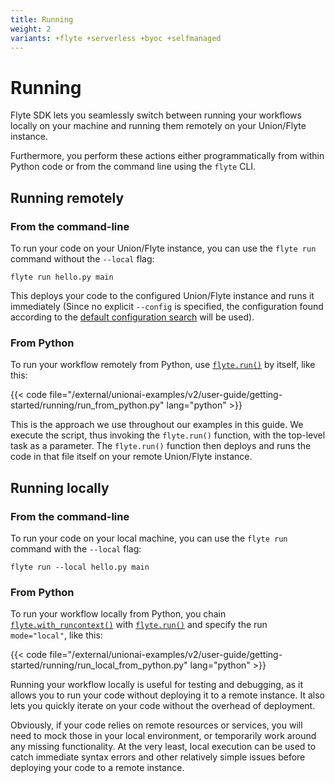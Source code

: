 ```yaml
---
title: Running
weight: 2
variants: +flyte +serverless +byoc +selfmanaged
---
```


# Running

Flyte SDK lets you seamlessly switch between running your workflows locally on your machine and running them remotely on your Union/Flyte instance.

Furthermore, you perform these actions either programmatically from within Python code or from the command line using the `flyte` CLI.

## Running remotely

### From the command-line

To run your code on your Union/Flyte instance, you can use the `flyte run` command without the `--local` flag:

```shell
flyte run hello.py main
```

This deploys your code to the configured Union/Flyte instance and runs it immediately (Since no explicit `--config` is specified, the configuration found according to the [default configuration search](./local-setup#use-the-configuration-file-implicitly) will be used).

### From Python

To run your workflow remotely from Python, use [`flyte.run()`](../../api-reference/flyte-sdk/packages/flyte#run) by itself, like this:

{{< code file="/external/unionai-examples/v2/user-guide/getting-started/running/run_from_python.py" lang="python" >}}

This is the approach we use throughout our examples in this guide.
We execute the script, thus invoking the `flyte.run()` function, with the top-level task as a parameter.
The `flyte.run()` function then deploys and runs the code in that file itself on your remote Union/Flyte instance.

## Running locally

### From the command-line

To run your code on your local machine, you can use the `flyte run` command with the `--local` flag:

```shell
flyte run --local hello.py main
```

### From Python

To run your workflow locally from Python, you chain [`flyte.with_runcontext()`](../../api-reference/flyte-sdk/packages/flyte#with_runcontext) with [`flyte.run()`](../../api-reference/flyte-sdk/packages/flyte#run) and specify the run `mode="local"`, like this:

{{< code file="/external/unionai-examples/v2/user-guide/getting-started/running/run_local_from_python.py" lang="python" >}}

Running your workflow locally is useful for testing and debugging, as it allows you to run your code without deploying it to a remote instance.
It also lets you quickly iterate on your code without the overhead of deployment.

Obviously, if your code relies on remote resources or services, you will need to mock those in your local environment, or temporarily work around any missing functionality.
At the very least, local execution can be used to catch immediate syntax errors and other relatively simple issues before deploying your code to a remote instance.

<!--


Usages as intended in final design:

# Deploy a specific environment from a file
flyte deploy examples/hello.py my_env

# Deploy all environments in a file
flyte deploy examples/hello.py

# Deploy all environments in a directory
flyte deploy examples/

# Recursively deploy all environments in a directory and its subdirectories
flyte deploy --recursive examples/

# Other options
--project -p
--domain -d
--version
--dry-run,--dryrun
--copy-style [loaded_modules|all|none]
--ignore-load-errors
--help






TODO: Add back when properly available

## Deploying to your Union/Flyte instance without running

You can also deploy your workflow to your Union/Flyte instance without running it immediately
### Deploying from the command-line

To deploy your workflow to your Union/Flyte instance without running it immediately, use the [`flyte deploy`]() command:

```shell
flyte [TOP_LEVEL_OPTIONS] deploy [SUB_COMMAND_OPTIONS] [FILE] [TASK_ENV_VAR]
```

* `TOP_LEVEL_OPTIONS`: Options that apply to the `flyte` command as a whole, such as `--config`, `--endpoint`, etc. See the [Flyte CLI documentation](../../api-reference/flyte-cli#flyte) for more details.
* `SUB_COMMAND_OPTIONS`: Options that apply to the `deploy` sub-command. These are:
    * `--project | -p` `<string>`: The project to which this command applies.
    * `--domain | -d` `<string>`: The domain to which this command applies.
    * `--version | -v` `<string>`: The version of the deployment (optional).
    * `--dry-run`: Preview the deployment without actually deploying.
    * `--copy-style` `<option>`: The copy style to use when deploying the task. Options are `loaded_modules`, `inline`, or `none`.
* `FILE`: Path to the Python file containing the `TaskEnvironment` to deploy.
* `TASK_ENV_VAR`: The Python variable within the Python file to which the `TaskEnvironmewnt` object is assigned (often this is simply `env`).

For example:

```shell
flyte deploy --version "v1.0.0" hello.py env
```

### Deploying programmatically

You can also deploy your workflow programmatically using the [`flyte.deploy()`](../../api-reference/flyte-sdk/packages/flyte#deploy) function:

```python
import flyte

env = flyte.TaskEnvironment(name="my_env")

@env.task
def my_task() -> str:
    return "Hello from my_task"

if __name__ == "__main__":
    flyte.init_from_config()
    d = flyte.deploy(env)
    print(d.summary_repr())
```

You can also deploy with additional options:

```python
deployment = flyte.deploy(
    env,
    dryrun=True,
    version="v1.0.0",
    copy_style="loaded_modules"
)
```

### Running a deployed workflow from the UI

Once your workflow is deployed, you can run it from the Union/Flyte web interface.

The UI will provide you with a live view of your workflow execution, including logs, task status, and outputs.

You can also get the direct URL to a running workflow programmatically:

```python
run = flyte.run(main, name="Ada")
print(f"View in UI: {run.url}")
```

### Running a deployed workflow from the CLI

After deploying your workflow, you can run it using the same [`flyte run`](../../api-reference/flyte-cli#flyte-run) command:

```shell
flyte run hello.py main --name "Ada"
```

You can also follow the logs in real-time:

```shell
flyte run --follow hello.py main --name "Ada"
```

To check the status of your runs:

```shell
# List all runs
flyte get run

# Get details of a specific run
flyte get run "run-name"

# Get logs from a run
flyte get logs "run-name"
```

### Running a deployed workflow programmatically

There are several ways to run a deployed workflow programmatically:

#### Using flyte.run() with a deployed task

```python
import flyte

# Initialize your Flyte client
flyte.init_from_config("config.yaml")

# Run the deployed task
run = flyte.run(main, name="Ada")
print(f"Run URL: {run.url}")

# Wait for completion
run.wait()
print(f"Run completed with status: {run.phase}")
```

#### Using flyte.remote.Task.get() for reference tasks

For running tasks that are already deployed and versioned:

```python
import flyte.remote

# Get a deployed task by name and version
deployed_task = flyte.remote.Task.get("main", version="v1.0.0")

# Or get the latest version
deployed_task = flyte.remote.Task.get("main", auto_version="latest")

# Run the deployed task
result = flyte.run(deployed_task, name="Ada")
```

#### Using run context for more control

```python
run = flyte.with_runcontext(
    name="my-custom-run",
    project="my-project",
    domain="development",
    env={"MY_VAR": "value"},
    labels={"team": "data-science"}
).run(main, name="Ada")

```
-->
<!--
TODO: Check this code for accuracy, relevance
This was generated by an LLM doc writer




## Managing Remote Executions

Once your workflows are running, you can connect to and manage them remotely from anywhere. This includes monitoring active executions, accessing completed runs, and retrieving results.

### Accessing Existing Runs

#### Get Run by Name

```python
import flyte.remote

# Connect to a specific run
run = flyte.remote.Run.get("my-run-name")

print(f"Status: {run.phase}")
print(f"URL: {run.url}")

# Wait for completion if still running
if not run.done():
    run.wait()

print(f"Final status: {run.phase}")
```

#### List Recent Runs

```python
# List all recent runs
async for run in flyte.remote.Run.listall():
    print(f"Run: {run.name}, Status: {run.phase}")

# Filter by project/domain
async for run in flyte.remote.Run.listall(
    filters="project=my-project AND domain=production"
):
    print(f"Production run: {run.name}")
```

### Monitoring Running Executions

#### Real-time Log Streaming

```python
# Connect to running execution
run = flyte.remote.Run.get("training-run-12345")

# Stream logs in real-time
run.show_logs(follow=True)

# Get specific log lines
logs = run.show_logs(max_lines=100, show_ts=True)
print(logs)
```

#### Watching Execution Progress

```python
# Monitor execution status changes
async for details in run.watch():
    print(f"Status: {details.phase}")
    if details.has_logs():
        recent_logs = details.logs()[-10:]  # Last 10 lines
        print(f"Recent logs: {recent_logs}")

    if details.done():
        break
```

#### Getting Execution Details

```python
# Get comprehensive run information
run = flyte.remote.Run.get("my-run")

print(f"Created: {run.created_at}")
print(f"Duration: {run.duration}")
print(f"Resources used: {run.resources}")

# Get task-level details
for node in run.node_executions:
    print(f"Task: {node.display_name}, Status: {node.phase}")
```

### Cross-Environment Management

#### Multi-Environment Monitoring

```python
# Monitor production from development environment
prod_config = {
    "endpoint": "https://prod-cluster.com",
    "project": "my-project",
    "domain": "production"
}

dev_config = {
    "endpoint": "https://dev-cluster.com",
    "project": "my-project",
    "domain": "development"
}

# Check production status
flyte.init(**prod_config)
prod_runs = [run async for run in flyte.remote.Run.listall()]
print(f"Production runs: {len(prod_runs)}")

# Switch to development
flyte.init(**dev_config)
dev_runs = [run async for run in flyte.remote.Run.listall()]
print(f"Development runs: {len(dev_runs)}")
```

#### Environment Comparison

```python
# Compare same workflow across environments
def get_workflow_runs(endpoint, domain, workflow_name):
    flyte.init(endpoint=endpoint, domain=domain)
    return [
        run async for run in flyte.remote.Run.listall()
        if workflow_name in run.name
    ]

prod_runs = get_workflow_runs("prod-cluster.com", "production", "ml-pipeline")
staging_runs = get_workflow_runs("staging-cluster.com", "staging", "ml-pipeline")

print(f"Production: {len(prod_runs)} runs")
print(f"Staging: {len(staging_runs)} runs")
```

### Accessing Results and Data

#### Retrieving Outputs

```python
# Get outputs from completed run
run = flyte.remote.Run.get("completed-run")

if run.done() and run.phase == "SUCCEEDED":
    outputs = run.outputs()
    print(f"Results: {outputs}")
else:
    print(f"Run not completed: {run.phase}")
```

#### Downloading Artifacts

```python
# Download files produced by remote execution
run = flyte.remote.Run.get("data-processing-run")
outputs = run.outputs()

# Download specific output files
if "processed_data_path" in outputs:
    local_path = flyte.remote.download_file(
        outputs["processed_data_path"],
        local_path="./downloaded_data.csv"
    )
    print(f"Downloaded to: {local_path}")
```

## Common Remote Management Use Cases

### Production Monitoring

```python
# Monitor critical production workflows
import asyncio
from datetime import datetime, timedelta

async def monitor_production():
    flyte.init_from_config("prod-config.yaml")

    while True:
        # Check for failed runs in last hour
        recent_runs = [
            run async for run in flyte.remote.Run.listall()
            if run.created_at > datetime.now() - timedelta(hours=1)
        ]

        failed_runs = [run for run in recent_runs if run.phase == "FAILED"]

        if failed_runs:
            for run in failed_runs:
                print(f"ALERT: Failed run {run.name}")
                # Get error details
                logs = run.show_logs(max_lines=50)
                print(f"Error logs: {logs}")

        await asyncio.sleep(300)  # Check every 5 minutes

# Run monitoring
asyncio.run(monitor_production())
```

### Debugging Failed Executions

```python
# Investigate failed runs
def debug_failed_run(run_name):
    run = flyte.remote.Run.get(run_name)

    print(f"Run: {run.name}")
    print(f"Status: {run.phase}")
    print(f"Error: {run.error}")

    # Get detailed logs
    logs = run.show_logs(max_lines=1000)
    print("Full logs:")
    print(logs)

    # Check individual task failures
    for node in run.node_executions:
        if node.phase == "FAILED":
            print(f"Failed task: {node.display_name}")
            task_logs = node.show_logs()
            print(f"Task logs: {task_logs}")

debug_failed_run("failed-training-run-456")
```

### Result Comparison

```python
# Compare results across different runs
def compare_model_runs(run_names):
    results = {}

    for run_name in run_names:
        run = flyte.remote.Run.get(run_name)
        if run.done() and run.phase == "SUCCEEDED":
            outputs = run.outputs()
            results[run_name] = outputs.get("model_accuracy", 0)

    print("Model comparison:")
    for run_name, accuracy in results.items():
        print(f"{run_name}: {accuracy:.3f}")

    best_run = max(results.items(), key=lambda x: x[1])
    print(f"Best model: {best_run[0]} with accuracy {best_run[1]:.3f}")

compare_model_runs([
    "model-v1-run-123",
    "model-v2-run-124",
    "model-v3-run-125"
])
```

## Best Practices for Remote Management

### Connection Management

```python
# Use context managers for connection handling
class RemoteConnection:
    def __init__(self, config):
        self.config = config

    def __enter__(self):
        flyte.init(**self.config)
        return self

    def __exit__(self, exc_type, exc_val, exc_tb):
        # Cleanup if needed
        pass

# Usage
with RemoteConnection(prod_config) as conn:
    runs = [run async for run in flyte.remote.Run.listall()]
    print(f"Found {len(runs)} runs")
```

### Error Handling

```python
import flyte.errors

def safe_remote_access(run_name):
    try:
        run = flyte.remote.Run.get(run_name)
        return run.outputs() if run.done() else None
    except flyte.errors.NotFoundError:
        print(f"Run {run_name} not found")
        return None
    except flyte.errors.RuntimeSystemError as e:
        print(f"System error: {e}")
        return None
```

### Efficient Querying

```python
# Use filters to reduce network overhead
async def get_recent_failed_runs():
    # More efficient than fetching all runs
    async for run in flyte.remote.Run.listall(
        filters="phase=FAILED AND created_at>2024-01-01",
        sort_by=("created_at", "desc"),
        limit=50
    ):
        yield run
```
-->